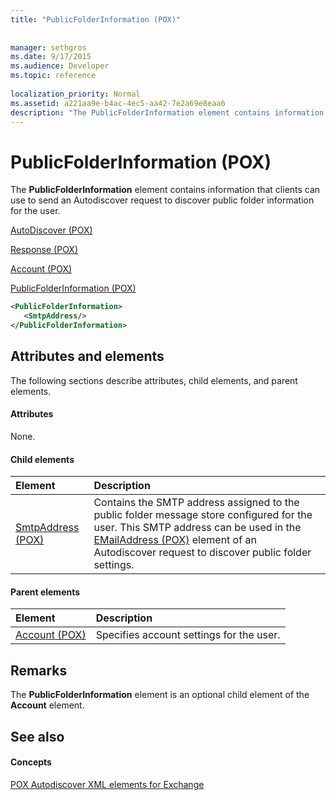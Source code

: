 ```yaml
---
title: "PublicFolderInformation (POX)"
 
 
manager: sethgros
ms.date: 9/17/2015
ms.audience: Developer
ms.topic: reference
 
localization_priority: Normal
ms.assetid: a221aa9e-b4ac-4ec5-aa42-7e2a69e8eaa6
description: "The PublicFolderInformation element contains information that clients can use to send an Autodiscover request to discover public folder information for the user."
---
```


# PublicFolderInformation (POX)

The **PublicFolderInformation** element contains information that clients can use to send an Autodiscover request to discover public folder information for the user. 
  
[AutoDiscover (POX)](autodiscover-pox.md)
  
[Response (POX)](response-pox.md)
  
[Account (POX)](account-pox.md)
  
[PublicFolderInformation (POX)](publicfolderinformation-pox.md)
  
```XML
<PublicFolderInformation>
   <SmtpAddress/>
</PublicFolderInformation>
```

## Attributes and elements

The following sections describe attributes, child elements, and parent elements.
  
#### Attributes

None.
  
#### Child elements

|**Element**|**Description**|
|:-----|:-----|
|[SmtpAddress (POX)](smtpaddress-pox.md) <br/> |Contains the SMTP address assigned to the public folder message store configured for the user. This SMTP address can be used in the [EMailAddress (POX)](emailaddress-pox.md) element of an Autodiscover request to discover public folder settings.  <br/> |
   
#### Parent elements

|**Element**|**Description**|
|:-----|:-----|
|[Account (POX)](account-pox.md) <br/> |Specifies account settings for the user.  <br/> |
   
## Remarks

The **PublicFolderInformation** element is an optional child element of the **Account** element. 
  
## See also

#### Concepts

[POX Autodiscover XML elements for Exchange](pox-autodiscover-xml-elements-for-exchange.md)

